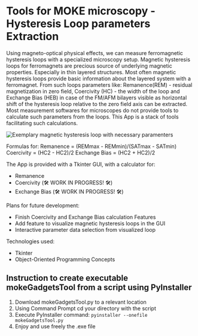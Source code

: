 # Tools for MOKE microscopy - Hysteresis Loop parameters Extraction

Using magneto-optical physical effects, we can measure ferromagnetic hysteresis loops with a specialized microscopy setup. Magnetic hysteresis loops for ferromagnets are precious source of underlying magnetic properties. Especially in thin layered structures. Most often magnetic hysteresis loops provide basic information about the layered system with a ferromagnet. From such loops parameters like: Remanence(REM) - residual magnetization in zero field, Coercivity (HC) - the width of the loop and Exchange Bias (HEB) in case of the FM/AFM bilayers visible as horizontal shift of the hysteresis loop relative to the zero field axis can be extracted. Most measurement softwares for microscopes do not provide tools to calculate such parameters from the loops. This App is a stack of tools facilitating such calculations. 


![Exemplary magnetic hysteresis loop with necessary paramenters](https://github.com/szpytmus/mokeGadgets/assets/62251445/34a4a7c3-ebd8-4633-8023-073bc63f76be)

Formulas for:
Remanence = (REMmax - REMmin)/(SATmax - SATmin)
Coercivity = (HC2 - HC2)/2
Exchange Bias = (HC2 + HC2)/2

The App is provided with a Tkinter GUI, with a calculator for:
- Remanence
- Coercivity (:hammer_and_wrench: WORK IN PROGRESS! :hammer_and_wrench:)
- Exchange Bias (:hammer_and_wrench: WORK IN PROGRESS! :hammer_and_wrench:)


Plans for future development:
- Finish Coercivity and Exchange Bias calculation Features
- Add feature to visualize magnetic hysteresis loops in the GUI
- Interactive parameter data selection from visualized loop

Technologies used:
- Tkinter
- Object-Oriented Programming Concepts

## Instruction to create executable mokeGadgetsTool from a script using PyInstaller

1. Download mokeGadgetsTool.py to a relevant location
2. Using Command Prompt cd your directory with the script
3. Execute PyInstaller command: `pyinstaller --onefile mokeGadgetsTool.py`
4. Enjoy and use freely the .exe file

  


